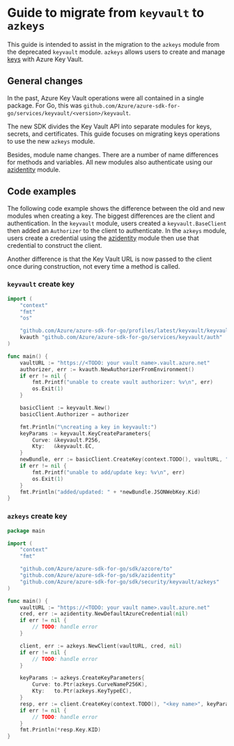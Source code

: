 # Guide to migrate from `keyvault` to `azkeys`

This guide is intended to assist in the migration to the `azkeys` module from the deprecated `keyvault` module. `azkeys` allows users to create and manage [keys][keys] with Azure Key Vault.

## General changes

In the past, Azure Key Vault operations were all contained in a single package. For Go, this was `github.com/Azure/azure-sdk-for-go/services/keyvault/<version>/keyvault`. 

The new SDK divides the Key Vault API into separate modules for keys, secrets, and certificates. This guide focuses on migrating keys operations to use the new `azkeys` module.

Besides, module name changes. There are a number of name differences for methods and variables. All new modules also authenticate using our [azidentity] module.

## Code examples

The following code example shows the difference between the old and new modules when creating a key. The biggest differences are the client and authentication. In the `keyvault` module, users created a `keyvault.BaseClient` then added an `Authorizer` to the client to authenticate. In the `azkeys` module, users create a credential using the [azidentity] module then use that credential to construct the client.

Another difference is that the Key Vault URL is now passed to the client once during construction, not every time a method is called.

### `keyvault` create key
```go
import (
	"context"
	"fmt"
	"os"

	"github.com/Azure/azure-sdk-for-go/profiles/latest/keyvault/keyvault"
	kvauth "github.com/Azure/azure-sdk-for-go/services/keyvault/auth"
)

func main() {
    vaultURL := "https://<TODO: your vault name>.vault.azure.net"
    authorizer, err := kvauth.NewAuthorizerFromEnvironment()
	if err != nil {
		fmt.Printf("unable to create vault authorizer: %v\n", err)
		os.Exit(1)
	}

	basicClient := keyvault.New()
	basicClient.Authorizer = authorizer

	fmt.Println("\ncreating a key in keyvault:")
    keyParams := keyvault.KeyCreateParameters{
        Curve: &keyvault.P256,
        Kty:   &keyvault.EC,
    }
	newBundle, err := basicClient.CreateKey(context.TODO(), vaultURL, "<key name>", keyParams)
	if err != nil {
		fmt.Printf("unable to add/update key: %v\n", err)
		os.Exit(1)
	}
	fmt.Println("added/updated: " + *newBundle.JSONWebKey.Kid)
}
```

### `azkeys` create key
```go
package main

import (
    "context"
	"fmt"

	"github.com/Azure/azure-sdk-for-go/sdk/azcore/to"
	"github.com/Azure/azure-sdk-for-go/sdk/azidentity"
	"github.com/Azure/azure-sdk-for-go/sdk/security/keyvault/azkeys"
)

func main() {
	vaultURL := "https://<TODO: your vault name>.vault.azure.net"
	cred, err := azidentity.NewDefaultAzureCredential(nil)
	if err != nil {
		// TODO: handle error
	}

	client, err := azkeys.NewClient(vaultURL, cred, nil)
	if err != nil {
		// TODO: handle error
	}

	keyParams := azkeys.CreateKeyParameters{
		Curve: to.Ptr(azkeys.CurveNameP256K),
		Kty:   to.Ptr(azkeys.KeyTypeEC),
	}
	resp, err := client.CreateKey(context.TODO(), "<key name>", keyParams, nil)
	if err != nil {
		// TODO: handle error
	}
	fmt.Println(*resp.Key.KID)
}
```


[azidentity]: https://pkg.go.dev/github.com/Azure/azure-sdk-for-go/sdk/azidentity
[keys]: https://learn.microsoft.com/azure/key-vault/keys/about-keys
